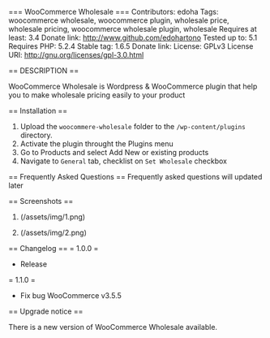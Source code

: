 === WooCommerce Wholesale ===
Contributors: edoha
Tags: woocommerce wholesale, woocommerce plugin, wholesale price, wholesale pricing, woocommerce wholesale plugin, wholesale
Requires at least: 3.4
Donate link: http://www.github.com/edohartono
Tested up to: 5.1
Requires PHP: 5.2.4
Stable tag: 1.6.5
Donate link:
License: GPLv3
License URI: http://gnu.org/licenses/gpl-3.0.html

== DESCRIPTION ==

WooCommerce Wholesale is Wordpress & WooCommerce plugin that help you to make wholesale pricing easily to your product

== Installation ==
1. Upload the `woocommere-wholesale` folder to the `/wp-content/plugins` directory.
1. Activate the plugin throught the Plugins menu
1. Go to Products and select Add New or existing products
1. Navigate to `General` tab, checklist on `Set Wholesale` checkbox

== Frequently Asked Questions ==
Frequently asked questions will updated later

== Screenshots ==
1. (/assets/img/1.png)

2. (/assets/img/2.png)

== Changelog ==
= 1.0.0 =
* Release

= 1.1.0 =
* Fix bug WooCommerce v3.5.5

== Upgrade notice ==

There is a new version of WooCommerce Wholesale available.

